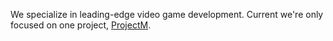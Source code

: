 We specialize in leading-edge video game development. Current we're only focused on one project, [ProjectM](https://github.com/LeroyTechnologies/ProjectM).
